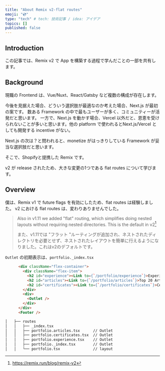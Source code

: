 ```yaml
---
title: "About Remix v2-flat routes"
emoji: "💿"
type: "tech" # tech: 技術記事 / idea: アイデア
topics: []
published: false
---
```

## Introduction
この記事では、Remix v2 で App を構築する過程で学んだことの一部を共有します。

## Background
現職の Frontend は、Vue/Nuxt、React/Gatsby など複数の構成が存在します。

今後を見据えた場合、どういう選択肢が最適なのか考えた場合、Next.js が最初の案です。
数ある Framework の中で最もユーザーが多く、コミュニティーが活発だと思います。
一方で、Next.js を動かす場合、Vercel 以外だと、恩恵を受けられないことが多いと思います。他の platform で使われるとNext.js/Vercel としても開発する incentive がない。

Next.js の次は？と問われると、monetize がはっきりしている Framework が妥当な選択肢だと思います。

そこで、Shopifyと提携した Remix です。

v2 が release されたため、大きな変更の1つである flat routes について学びます。

## Overview
僕は、Remix v1 で future flags を有効にしたため、flat routes は経験しました。
v2 における flat routes は、変わりありませんでした。

> Also in v1.11 we added "flat" routing, which simplifies doing nested layouts without requiring nested directories. This is the default in v2[^1]
>
> また、v1.11では "フラット "ルーティングが追加され、ネストされたディレクトリを必要とせず、ネストされたレイアウトを簡単に行えるようになりました。これはv2のデフォルトです。

[^1]: https://remix.run/blog/remix-v2

`Outlet` の初期表示は、`portfolio._index.tsx`
```html
      <div className="flex-container">
        <div className="flex-item">
          <h2 id="experience"><Link to={`/portfolio/experience`}>Experience</Link></h2>
          <h2 id="articles"><Link to={`/portfolio/articles`}>Top 20 Articles</Link></h2>
          <h2 id="certificates"><Link to={`/portfolio/certificates`}>Certificates</Link></h2>
        </div>
        <div>
          <Outlet />
        </div>
      </div>
      <Footer />
```

```bash
│   ├── routes
│   │   ├── _index.tsx
│   │   ├── portfolio.articles.tsx      // Outlet
│   │   ├── portfolio.certificates.tsx  // Outlet
│   │   ├── portfolio.experience.tsx    // Outlet
│   │   ├── portfolio._index.tsx        // Outlet
│   │   └── portfolio.tsx               // layout
```
